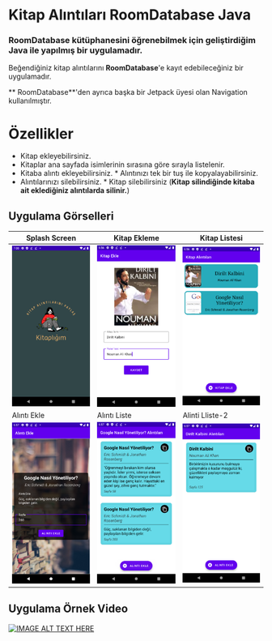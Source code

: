 # Kitap Alıntıları RoomDatabase Java   
### **RoomDatabase** kütüphanesini öğrenebilmek için geliştirdiğim Java ile yapılmış bir uygulamadır. 
Beğendiğiniz kitap alıntılarını **RoomDatabase**'e kayıt edebileceğiniz bir uygulamadır.  

** RoomDatabase**'den ayrıca başka bir Jetpack üyesi olan Navigation kullanılmıştır.

# Özellikler 
* Kitap ekleyebilirsiniz. 
* Kitaplar ana sayfada isimlerinin sırasına göre sırayla listelenir. 
* Kitaba alıntı ekleyebilirsiniz. * Alıntınızı tek bir tuş ile kopyalayabilirsiniz. 
* Alıntılarınızı silebilirsiniz. * Kitap silebilirsiniz (**Kitap silindiğinde kitaba ait eklediğiniz alıntılarda silinir.**)  

## Uygulama Görselleri

| Splash Screen | Kitap Ekleme | Kitap Listesi|
| ------------ | ------------- | ------------|
| <img src="/app/src/main/res/drawable/splashscreen.png" width="250"> | <img src="app/src/main/res/drawable/kitapekle.png" width="250">|<img src="/app/src/main/res/drawable/booklist.png" width="250"> | ------------------------
|Alıntı Ekle | Alıntı Liste | Alinti Lliste-2|
| <img src="/app/src/main/res/drawable/eklealinti.png" width="250">| <img src="/app/src/main/res/drawable/alintiliste1.png" width="250">|<img src="/app/src/main/res/drawable/alintiliste2.png" width="250">|


## Uygulama Örnek Video

[![IMAGE ALT TEXT HERE](https://img.youtube.com/vi/q4CNOwbdCZ8/0.jpg)](https://www.youtube.com/watch?v=q4CNOwbdCZ8)


